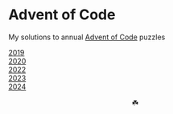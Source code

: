 # Advent of Code
My solutions to annual [Advent of Code](https://adventofcode.com/) puzzles

[2019](./2019)    
[2020](./2020)    
[2022](./2022)    
[2023](./2023)    
[2024](./2024)     


<div align="center">☘️</div>
